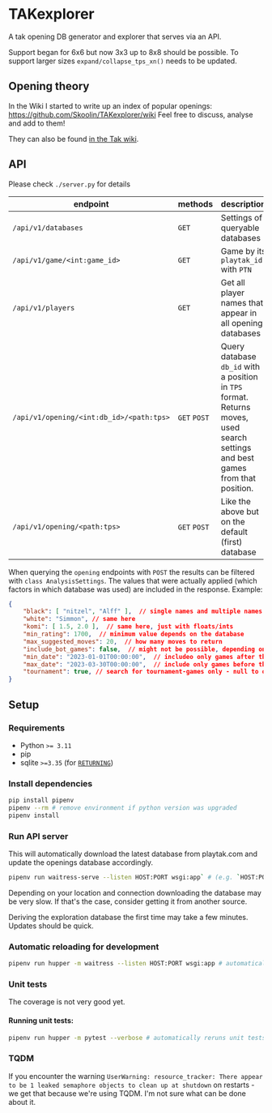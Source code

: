 # TAKexplorer
A tak opening DB generator and explorer that serves via an API.

Support began for 6x6 but now 3x3 up to 8x8 should be possible. To support larger sizes `expand/collapse_tps_xn()` needs to be updated.

## Opening theory
In the Wiki I started to write up an index of popular openings: https://github.com/Skoolin/TAKexplorer/wiki
Feel free to discuss, analyse and add to them!

They can also be found [in the Tak wiki](http://tak-studies.wikidot.com/wiki:opening-catalogue).

## API
Please check `./server.py` for details

|endpoint|methods|description|
|-|-|-|
|`/api/v1/databases`|`GET`|Settings of queryable databases|
|`/api/v1/game/<int:game_id>`|`GET`|Game by its `playtak_id` with `PTN`|
|`/api/v1/players`|`GET`|Get all player names that appear in all opening databases|
|`/api/v1/opening/<int:db_id>/<path:tps>`|`GET` `POST`|Query database `db_id` with a position in `TPS` format. Returns moves, used search settings and best games from that position.|
|`/api/v1/opening/<path:tps>`|`GET` `POST`|Like the above but on the default (first) database|

When querying the `opening` endpoints with `POST` the results can be filtered with `class AnalysisSettings`. The values that were actually applied (which factors in which database was used) are included in the response. Example:
```json
{
    "black": [ "nitzel", "Alff" ],  // single names and multiple names possible. falsy values to disable (empty array, empty string, null)
    "white": "Simmon", // same here
    "komi": [ 1.5, 2.0 ],  // same here, just with floats/ints
    "min_rating": 1700,  // minimum value depends on the database
    "max_suggested_moves": 20,  // how many moves to return
    "include_bot_games": false,  // might not be possible, depending on the used database
    "min_date": "2023-01-01T00:00:00",  // includeo only games after this date - null to omit
    "max_date": "2023-03-30T00:00:00",  // include only games before this date - null to omit
    "tournament": true, // search for tournament-games only - null to omit
}
```


## Setup
### Requirements
- Python `>= 3.11`
- pip
- sqlite `>=3.35` (for [`RETURNING`](https://www.sqlite.org/lang_returning.html))
### Install dependencies
```sh
pip install pipenv
pipenv --rm # remove environment if python version was upgraded
pipenv install
```

### Run API server
This will automatically download the latest database from playtak.com and update the openings database accordingly.

```sh
pipenv run waitress-serve --listen HOST:PORT wsgi:app` # (e.g. `HOST:PORT`=`0.0.0.0:5000`)
```

Depending on your location and connection downloading the database may be very slow. If that's the case, consider getting it from another source.

Deriving the exploration database the first time may take a few minutes. Updates should be quick.

### Automatic reloading for development
```sh
pipenv run hupper -m waitress --listen HOST:PORT wsgi:app # automatically restarts server on filechange
```

### Unit tests
The coverage is not very good yet.

#### Running unit tests:
```sh
pipenv run hupper -m pytest --verbose # automatically reruns unit tests on filechange
```

### TQDM
If you encounter the warning `UserWarning: resource_tracker: There appear to be 1 leaked semaphore objects to clean up at shutdown` on restarts - we get that because we're using TQDM.
I'm not sure what can be done about it.
